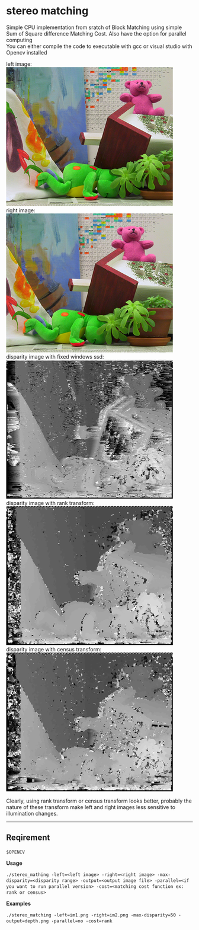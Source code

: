 stereo matching 
==========
Simple CPU implementation from sratch of Block Matching using simple Sum of Square difference Matching Cost. Also have the option for parallel computing  
You can either compile the code to executable with gcc or visual studio with Opencv installed   

left image:  
![image](im1.png)  
right image:  
![image](im2.png)  
disparity image with fixed windows ssd:  
![image](depth.png)
disparity image with rank transform:  
![image](depth_rank.png)
disparity image with census transform:  
![image](depth_census.png)  

Clearly, using rank transform or census transform looks better, probably the nature of these transform make left and right images less sensitive to illumination changes.  

---
## Reqirement 

    $OPENCV

**Usage**

    ./stereo_mathing -left=<left image> -right=<right image> -max-disparity=<disparity range> -output=<output image file> -parallel=<if you want to run parallel version> -cost=<matching cost function ex: rank or census>

**Examples**

    ./stereo_matching -left=im1.png -right=im2.png -max-disparity=50 -output=depth.png -parallel=no -cost=rank



